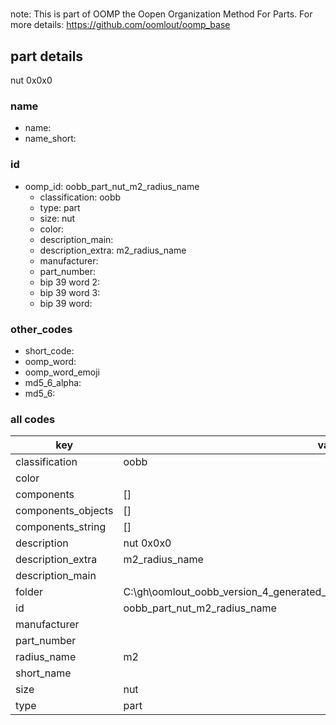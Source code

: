 #   

note: This is part of OOMP the Oopen Organization Method For Parts. For more details: https://github.com/oomlout/oomp_base

##  part details



nut 0x0x0

### name
* name: 
* name_short: 
### id
* oomp_id: oobb_part_nut_m2_radius_name
  * classification: oobb
  * type: part
  * size: nut
  * color: 
  * description_main: 
  * description_extra: m2_radius_name
  * manufacturer: 
  * part_number: 
  * bip 39 word 2: 
  * bip 39 word 3: 
  * bip 39 word: 

### other_codes
* short_code: 
* oomp_word: 
* oomp_word_emoji 
* md5_6_alpha: 
* md5_6: 









### all codes 
| key | value |  
| --- | --- |  
| classification | oobb |  
| color |  |  
| components | [] |  
| components_objects | [] |  
| components_string | [] |  
| description | nut 0x0x0 |  
| description_extra | m2_radius_name |  
| description_main |  |  
| folder | C:\gh\oomlout_oobb_version_4_generated_parts\things\oobb_part_nut_m2_radius_name |  
| id | oobb_part_nut_m2_radius_name |  
| manufacturer |  |  
| part_number |  |  
| radius_name | m2 |  
| short_name |  |  
| size | nut |  
| type | part |  
